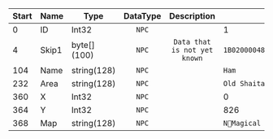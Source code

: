 |Start|Name|Type|DataType|Description|Example|
|---|---|---|:---:|:---:|---|
|0|ID|Int32|`NPC`||1|
|4|Skip1|byte[] (100)|`NPC`|`Data that is not yet known`|`1B02000048616D00000000000000000000000000000000000000000000000000000000000000000000000000000000000000000000000000000000000000000000000000000000000000000000000000010000000000000000000000000000001B020000`|
|104|Name|string(128)|`NPC`||`Ham`|
|232|Area|string(128)|`NPC`||`Old Shaitan City`|
|360|X|Int32|`NPC`||0|
|364|Y|Int32|`NPC`||826|
|368|Map|string(128)|`NPC`||`NMagical Ocean`|
